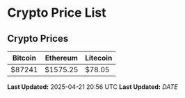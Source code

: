 # Crypto Price List

## Crypto Prices
| Bitcoin | Ethereum | Litecoin |
| ------- | -------- | -------- |
| $87241 | $1575.25 | $78.05 |
**Last Updated:** 2025-04-21 20:56 UTC
**Last Updated:** $DATE$
